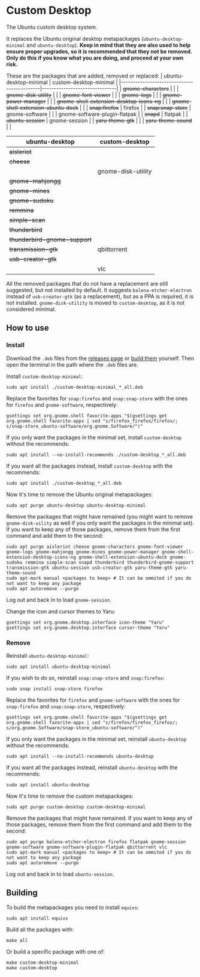 # Custom Desktop
The Ubuntu custom desktop system.

It replaces the Ubuntu original desktop metapackages (`ubuntu-desktop-minimal` and `ubuntu-desktop`). **Keep in mind that they are also used to help ensure proper upgrades, so it is recommended that they not be removed. Only do this if you know what you are doing, and proceed at your own risk.**

These are the packages that are added, removed or replaced:
| ubuntu-desktop-minimal                     | custom-desktop-minimal        |
|--------------------------------------------|-------------------------------|
| ~~gnome-characters~~                       |                               |
| ~~gnome-disk-utility~~                     |                               |
| ~~gnome-font-viewer~~                      |                               |
| ~~gnome-logs~~                             |                               |
| ~~gnome-power-manager~~                    |                               |
| ~~gnome-shell-extension-desktop-icons-ng~~ |                               |
| ~~gnome-shell-extension-ubuntu-dock~~      |                               |
| ~~snap:firefox~~                           | firefox                       |
| ~~snap:snap-store~~                        | gnome-software                |
|                                            | gnome-software-plugin-flatpak |
| ~~snapd~~                                  | flatpak                       |
| ~~ubuntu-session~~                         | gnome-session                 |
| ~~yaru-theme-gtk~~                         |                               |
| ~~yaru-theme-sound~~                       |                               |

| ubuntu-desktop                | custom-desktop     |
|-------------------------------|--------------------|
| ~~aisleriot~~                 |                    |
| ~~cheese~~                    |                    |
|                               | gnome-disk-utility |
| ~~gnome-mahjongg~~            |                    |
| ~~gnome-mines~~               |                    |
| ~~gnome-sudoku~~              |                    |
| ~~remmina~~                   |                    |
| ~~simple-scan~~               |                    |
| ~~thunderbird~~               |                    |
| ~~thunderbird-gnome-support~~ |                    |
| ~~transmission-gtk~~          | qbittorrent        |
| ~~usb-creator-gtk~~           |                    |
|                               | vlc                |

All the removed packages that do not have a replacement are still suggested, but not installed by default. It suggests `balena-etcher-electron` instead of `usb-creator-gtk` (as a replacement), but as a PPA is required, it is not installed. `gnome-disk-utility` is moved to `custom-desktop`, as it is not considered minimal.

## How to use
### Install
Download the `.deb` files from the [releases page](https://github.com/natanjunges/custom-desktop/releases) or [build them](#Building) yourself. Then open the terminal in the path where the `.deb` files are.

Install `custom-desktop-minimal`:
```shell
sudo apt install ./custom-desktop-minimal_*_all.deb
```

Replace the favorites for `snap:firefox` and `snap:snap-store` with the ones for `firefox` and `gnome-software`, respectively:
```shell
gsettings set org.gnome.shell favorite-apps "$(gsettings get org.gnome.shell favorite-apps | sed "s/firefox_firefox/firefox/; s/snap-store_ubuntu-software/org.gnome.Software/")"
```

If you only want the packages in the minimal set, install `custom-desktop` without the recommends:
```shell
sudo apt install --no-install-recommends ./custom-desktop_*_all.deb
```

If you want all the packages instead, install `custom-desktop` with the recommends:
```shell
sudo apt install ./custom-desktop_*_all.deb
```

Now it's time to remove the Ubuntu original metapackages:
```shell
sudo apt purge ubuntu-desktop ubuntu-desktop-minimal
```

Remove the packages that might have remained (you might want to remove `gnome-disk-uility` as well if you only want the packages in the minimal set). If you want to keep any of those packages, remove them from the first command and add them to the second:
```shell
sudo apt purge aisleriot cheese gnome-characters gnome-font-viewer gnome-logs gnome-mahjongg gnome-mines gnome-power-manager gnome-shell-extension-desktop-icons-ng gnome-shell-extension-ubuntu-dock gnome-sudoku remmina simple-scan snapd thunderbird thunderbird-gnome-support transmission-gtk ubuntu-session usb-creator-gtk yaru-theme-gtk yaru-theme-sound
sudo apt-mark manual <packages to keep> # It can be ommited if you do not want to keep any package
sudo apt autoremove --purge
```

Log out and back in to load `gnome-session`.

Change the icon and cursor themes to Yaru:
```shell
gsettings set org.gnome.desktop.interface icon-theme "Yaru"
gsettings set org.gnome.desktop.interface cursor-theme "Yaru"
```

### Remove
Reinstall `ubuntu-desktop-minimal`:
```shell
sudo apt install ubuntu-desktop-minimal
```

If you wish to do so, reinstall `snap:snap-store` and `snap:firefox`:
```shell
sudo snap install snap-store firefox
```

Replace the favorites for `firefox` and `gnome-software` with the ones for `snap:firefox` and `snap:snap-store`, respectively:
```shell
gsettings set org.gnome.shell favorite-apps "$(gsettings get org.gnome.shell favorite-apps | sed "s/firefox/firefox_firefox/; s/org.gnome.Software/snap-store_ubuntu-software/")"
```

If you only want the packages in the minimal set, reinstall `ubuntu-desktop` without the recommends:
```shell
sudo apt install --no-install-recommends ubuntu-desktop
```

If you want all the packages instead, reinstall `ubuntu-desktop` with the recommends:
```shell
sudo apt install ubuntu-desktop
```

Now it's time to remove the custom metapackages:
```shell
sudo apt purge custom-desktop custom-desktop-minimal
```

Remove the packages that might have remained. If you want to keep any of those packages, remove them from the first command and add them to the second:
```shell
sudo apt purge balena-etcher-electron firefox flatpak gnome-session gnome-software gnome-software-plugin-flatpak qbittorrent vlc
sudo apt-mark manual <packages to keep> # It can be ommited if you do not want to keep any package
sudo apt autoremove --purge
```

Log out and back in to load `ubuntu-session`.

## Building
To build the metapackages you need to install `equivs`:
```shell
sudo apt install equivs
```

Build all the packages with:
```shell
make all
```

Or build a specific package with one of:
```shell
make custom-desktop-minimal
make custom-desktop
```
